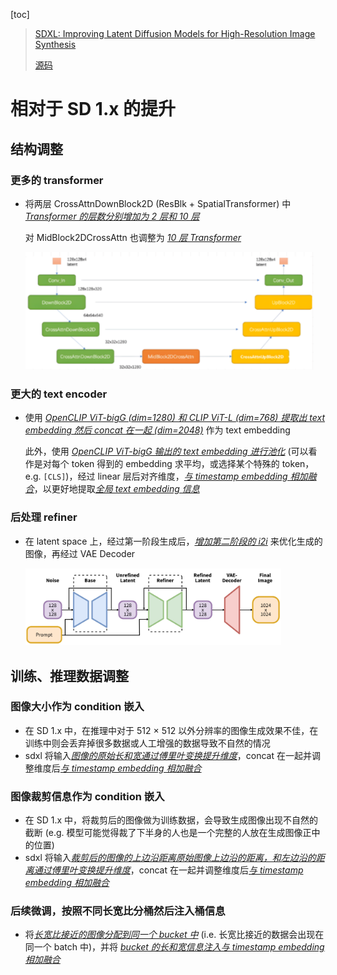 [toc]

> [SDXL: Improving Latent Diffusion Models for High-Resolution Image Synthesis](https://arxiv.org/abs/2307.01952)
>
> [源码](https://github.com/Stability-AI/generative-models)

# 相对于 SD 1.x 的提升

## 结构调整

### 更多的 transformer

- 将两层 CrossAttnDownBlock2D (ResBlk + SpatialTransformer) 中 <u>*Transformer 的层数分别增加为 2 层和 10 层*</u>

  对 MidBlock2DCrossAttn 也调整为 *<u>10 层 Transformer</u>*

  <img src="assets/image-20250306142717283.png" alt="image-20250306142717283" style="zoom:45%;" />

### 更大的 text encoder

- 使用 <u>*OpenCLIP ViT-bigG (dim=1280) 和 CLIP ViT-L (dim=768) 提取出 text embedding 然后 concat 在一起 (dim=2048)*</u> 作为 text embedding

  此外，使用 <u>*OpenCLIP ViT-bigG 输出的 text embedding 进行池化*</u> (可以看作是对每个 token 得到的 embedding 求平均，或选择某个特殊的 token，e.g. `[CLS]`)，经过 linear 层后对齐维度，<u>*与 timestamp embedding 相加融合*</u>，以更好地提取<u>*全局 text embedding 信息*</u>

### 后处理 refiner

- 在 latent space 上，经过第一阶段生成后，<u>*增加第二阶段的 i2i*</u> 来优化生成的图像，再经过 VAE Decoder

  <img src="assets/image-20250306145037053.png" alt="image-20250306145037053" style="zoom:40%;" />



## 训练、推理数据调整

### 图像大小作为 condition 嵌入

- 在 SD 1.x 中，在推理中对于 512 × 512 以外分辨率的图像生成效果不佳，在训练中则会丢弃掉很多数据或人工增强的数据导致不自然的情况
- sdxl 将输入<u>*图像的原始长和宽通过傅里叶变换提升维度*</u>，concat 在一起并调整维度后<u>*与 timestamp embedding 相加融合*</u>

### 图像裁剪信息作为 condition 嵌入

- 在 SD 1.x 中，将裁剪后的图像做为训练数据，会导致生成图像出现不自然的截断 (e.g. 模型可能觉得裁了下半身的人也是一个完整的人放在生成图像正中的位置)
- sdxl 将输入<u>*裁剪后的图像的上边沿距离原始图像上边沿的距离，和左边沿的距离通过傅里叶变换提升维度*</u>，concat 在一起并调整维度后<u>*与 timestamp embedding 相加融合*</u>

### 后续微调，按照不同长宽比分桶然后注入桶信息

- 将<u>*长宽比接近的图像分配到同一个 bucket 中*</u> (i.e. 长宽比接近的数据会出现在同一个 batch 中)，并将 <u>*bucket 的长和宽信息注入与 timestamp embedding 相加融合*</u>